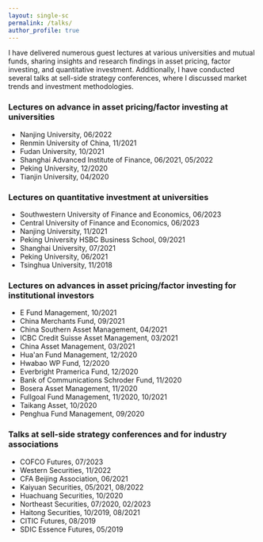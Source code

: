 ```yaml
---
layout: single-sc
permalink: /talks/
author_profile: true
---
```


I have delivered numerous guest lectures at various universities and mutual funds, sharing insights and research findings in asset pricing, factor investing, and quantitative investment. Additionally, I have conducted several talks at sell-side strategy conferences, where I discussed market trends and investment methodologies.

<h3>Lectures on advance in asset pricing/factor investing at universities</h3>

* Nanjing University, 06/2022
* Renmin University of China, 11/2021
* Fudan University, 10/2021
* Shanghai Advanced Institute of Finance, 06/2021, 05/2022
* Peking University, 12/2020
* Tianjin University, 04/2020

<h3>Lectures on quantitative investment at universities</h3>

* Southwestern University of Finance and Economics, 06/2023
* Central University of Finance and Economics, 06/2023
* Nanjing University, 11/2021
* Peking University HSBC Business School, 09/2021
* Shanghai University, 07/2021
* Peking University, 06/2021
* Tsinghua University, 11/2018

<h3>Lectures on advances in asset pricing/factor investing for institutional investors</h3>

* E Fund Management, 10/2021
* China Merchants Fund, 09/2021
* China Southern Asset Management, 04/2021
* ICBC Credit Suisse Asset Management, 03/2021
* China Asset Management, 03/2021
* Hua'an Fund Management, 12/2020
* Hwabao WP Fund, 12/2020
* Everbright Pramerica Fund, 12/2020
* Bank of Communications Schroder Fund, 11/2020
* Bosera Asset Management, 11/2020
* Fullgoal Fund Management, 11/2020, 10/2021
* Taikang Asset, 10/2020
* Penghua Fund Management, 09/2020

<h3>Talks at sell-side strategy conferences and for industry associations</h3>

* COFCO Futures, 07/2023
* Western Securities, 11/2022
* CFA Beijing Association, 06/2021
* Kaiyuan Securities, 05/2021, 08/2022
* Huachuang Securities, 10/2020
* Northeast Securities, 07/2020, 02/2023
* Haitong Securities, 10/2019, 08/2021
* CITIC Futures, 08/2019
* SDIC Essence Futures, 05/2019
